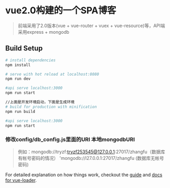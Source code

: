 # vue2.0构建的一个SPA博客

> 前端采用了2.0版本(vue + vue-router + vuex + vue-resource)等，API端采用express + mongodb

## Build Setup

``` bash
# install dependencies
npm install

# serve with hot reload at localhost:8080
npm run dev

#api serve localhost:3000
npm run start

//上面是开发环境启动，下面是生成环境
# build for production with minification
npm run build

#api serve localhost:3000
npm run start
```

### 修改config/db_config.js里面的URI 本地mongodbURI  
> 例如：mongodb://tryzf:tryzf253545@127.0.0.1:27017/zhangfu（数据库有帐号密码的情况）
> 'mongodb://l27.0.0.1:27017/zhangfu (数据库无帐号密码)

For detailed explanation on how things work, checkout the [guide](http://vuejs-templates.github.io/webpack/) and [docs for vue-loader](http://vuejs.github.io/vue-loader).
